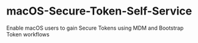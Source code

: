 # macOS-Secure-Token-Self-Service
Enable macOS users to gain Secure Tokens using MDM and Bootstrap Token workflows

